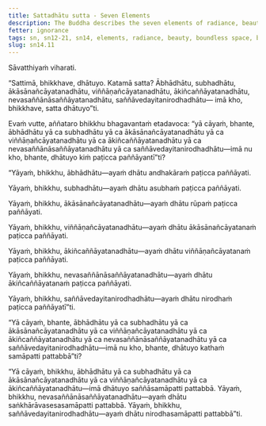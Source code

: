 ```yaml
---
title: Sattadhātu sutta - Seven Elements
description: The Buddha describes the seven elements of radiance, beauty, boundless space, boundless consciousness, nothingness, neither perception nor non-perception, and cessation of perception and feeling, and how they can be discerned and realized.
fetter: ignorance
tags: sn, sn12-21, sn14, elements, radiance, beauty, boundless space, boundless consciousness, nothingness, neither perception nor non-perception, cessation, discernment, realize, attainment, wisdom
slug: sn14.11
---
```


Sāvatthiyaṁ viharati.

“Sattimā, bhikkhave, dhātuyo. Katamā satta? Ābhādhātu, subhadhātu, ākāsānañcāyatanadhātu, viññāṇañcāyatanadhātu, ākiñcaññāyatanadhātu, nevasaññānāsaññāyatanadhātu, saññāvedayitanirodhadhātu— imā kho, bhikkhave, satta dhātuyo”ti.

Evaṁ vutte, aññataro bhikkhu bhagavantaṁ etadavoca: “yā cāyaṁ, bhante, ābhādhātu yā ca subhadhātu yā ca ākāsānañcāyatanadhātu yā ca viññāṇañcāyatanadhātu yā ca ākiñcaññāyatanadhātu yā ca nevasaññānāsaññāyatanadhātu yā ca saññāvedayitanirodhadhātu—imā nu kho, bhante, dhātuyo kiṁ paṭicca paññāyantī”ti?

“Yāyaṁ, bhikkhu, ābhādhātu—ayaṁ dhātu andhakāraṁ paṭicca paññāyati.

Yāyaṁ, bhikkhu, subhadhātu—ayaṁ dhātu asubhaṁ paṭicca paññāyati.

Yāyaṁ, bhikkhu, ākāsānañcāyatanadhātu—ayaṁ dhātu rūpaṁ paṭicca paññāyati.

Yāyaṁ, bhikkhu, viññāṇañcāyatanadhātu—ayaṁ dhātu ākāsānañcāyatanaṁ paṭicca paññāyati.

Yāyaṁ, bhikkhu, ākiñcaññāyatanadhātu—ayaṁ dhātu viññāṇañcāyatanaṁ paṭicca paññāyati.

Yāyaṁ, bhikkhu, nevasaññānāsaññāyatanadhātu—ayaṁ dhātu ākiñcaññāyatanaṁ paṭicca paññāyati.

Yāyaṁ, bhikkhu, saññāvedayitanirodhadhātu—ayaṁ dhātu nirodhaṁ paṭicca paññāyatī”ti.

“Yā cāyaṁ, bhante, ābhādhātu yā ca subhadhātu yā ca ākāsānañcāyatanadhātu yā ca viññāṇañcāyatanadhātu yā ca ākiñcaññāyatanadhātu yā ca nevasaññānāsaññāyatanadhātu yā ca saññāvedayitanirodhadhātu—imā nu kho, bhante, dhātuyo kathaṁ samāpatti pattabbā”ti?

“Yā cāyaṁ, bhikkhu, ābhādhātu yā ca subhadhātu yā ca ākāsānañcāyatanadhātu yā ca viññāṇañcāyatanadhātu yā ca ākiñcaññāyatanadhātu—imā dhātuyo saññāsamāpatti pattabbā. Yāyaṁ, bhikkhu, nevasaññānāsaññāyatanadhātu—ayaṁ dhātu saṅkhārāvasesasamāpatti pattabbā. Yāyaṁ, bhikkhu, saññāvedayitanirodhadhātu—ayaṁ dhātu nirodhasamāpatti pattabbā”ti.
